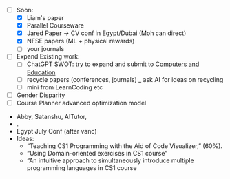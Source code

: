 - [ ] Soon: 
	- [x] Liam's paper
	- [x] Parallel Courseware 
	- [x] Jared Paper -> CV conf in Egypt/Dubai (Moh can direct)
	- [x] NFSE papers (ML + physical rewards)
	- [ ] your journals
- [ ] Expand Existing work:
	- [ ] ChatGPT SWOT: try to expand and submit to [Computers and Education](https://www.scimagojr.com/journalsearch.php?q=17645&tip=sid&clean=0)
	- [ ] recycle papers (conferences, journals) _ ask AI for ideas on recycling
	- [ ] mini from LearnCoding etc
- [ ] Gender Disparity 
- [ ] Course Planner advanced optimization model

- Abby, Satanshu, AITutor,
- .
- Egypt July Conf (after vanc)
- Ideas:
    - “Teaching CS1 Programming with the Aid of Code Visualizer,” (60%).
    - “Using Domain-oriented exercises in CS1 course”
    - “An intuitive approach to simultaneously introduce multiple programming languages in CS1 course